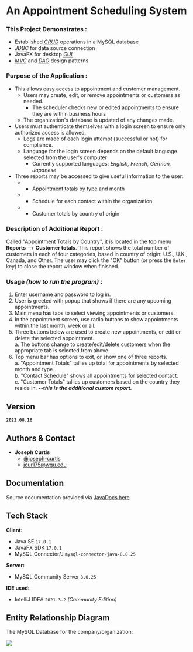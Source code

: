 # An Appointment Scheduling System

### This Project Demonstrates :
- Established <dfn><abbr title="Create Read Update Delete">CRUD</abbr></dfn> operations in a MySQL database
- <dfn><abbr title="Java Data Base Connectivity">JDBC</abbr></dfn> for data source connection
- JavaFX for desktop <dfn><abbr title="Graphical User Interface">GUI</abbr></dfn>
- <dfn><abbr title="Model View Controller">MVC</abbr></dfn> and <dfn><abbr title="Data Access Object">DAO</abbr></dfn> design patterns

### Purpose of the Application :
- This allows easy access to appointment and customer management.
  - Users may create, edit, or remove appointments or customers as needed.
    - The scheduler checks new or edited appointments to ensure they are within business hours
  - The organization's database is updated of any changes made.
- Users must authenticate themselves with a login screen to ensure only authorized access is allowed.
  - Logs are made of each login attempt (successful or not) for compliance.
  - Language for the login screen depends on the default language selected from the user's computer
    - Currently supported languages: *English, French, German, Japanese*
- Three reports may be accessed to give useful information to the user:
   - - Appointment totals by type and month
   - - Schedule for each contact within the organization
   - - Customer totals by country of origin

### Description of Additional Report :
Called "Appointment Totals by Country", it is located in the top menu **Reports** --> **Customer totals**.  This report shows the total number of customers in each of four categories, based in country of origin: U.S., U.K., Canada, and Other.  The user may click the "OK" button (or press the `Enter` key) to close the report window when finished.

### Usage *(how to run the program)* :
1. Enter username and password to log in.
2. User is greeted with popup that shows if there are any upcoming appointments.
3. Main menu has tabs to select viewing appointments or customers.
4. In the appointment screen, use radio buttons to show appointments within the last month, week or all.
5. Three buttons below are used to create new appointments, or edit or delete the selected appointment.</br>
  a. The buttons change to create/edit/delete customers when the appropriate tab is selected from above.
6. Top menu bar has options to exit, or show one of three reports.</br>
  a. "Appointment Totals" tallies up total for appointments by selected month and type.</br>
  b. "Contact Schedule" shows all appointments for selected contact.</br>
  c. "Customer Totals" tallies up customers based on the country they reside in. ***--this is the additional custom report.***

## Version
**`2022.08.16`**

## Authors & Contact

- **Joseph Curtis**
  - [@joseph-curtis](https://github.com/joseph-curtis "Github")
  - [jcur175@wgu.edu](mailto:jcur175@wgu.edu "e-Mail")

## Documentation

Source documentation provided via 
[JavaDocs here](https://htmlpreview.github.io/?https://raw.githubusercontent.com/joseph-curtis/appointment-scheduler/master/javadocs/index.html "JavaDocs here")

## Tech Stack

**Client:**
- Java SE `17.0.1`
- JavaFX SDK `17.0.1`
- MySQL Connector/J `mysql-connector-java-8.0.25`

**Server:**
- MySQL Community Server `8.0.25`

**IDE used:**
- IntelliJ IDEA `2021.3.2` *(Community Edition)*

## Entity Relationship Diagram
The MySQL Database for the company/organization:

[![](https://mermaid.ink/img/pako:eNp1kMGKgzAQhl8lzLm-QG7FZiFgYzGxp1yCma2hakoad1nUd68Wt7jQndMcvu-f4R-g8haBAoaDM5dgWt2R15SSFZKMPkn8QPanU86FOjKhJKHkXtVo-wa3_B9kWrSRpLlQ-_SpfLtYb_G0lCo__n-iNl_4nl-zP3ghVZKxM8uSAz9zyXOxiI2vTES7dd-jrx9LoQrOFtd1sIMWQ2ucnXsZlhANscYWNdB5tSZcNehumrn-ZudDzLroA9BP09xxB6aPXv50FdAYevyF1npXanoAjPFvNA)](https://mermaid.live/edit#pako:eNp1kMGKgzAQhl8lzLm-QG7FZiFgYzGxp1yCma2hakoad1nUd68Wt7jQndMcvu-f4R-g8haBAoaDM5dgWt2R15SSFZKMPkn8QPanU86FOjKhJKHkXtVo-wa3_B9kWrSRpLlQ-_SpfLtYb_G0lCo__n-iNl_4nl-zP3ghVZKxM8uSAz9zyXOxiI2vTES7dd-jrx9LoQrOFtd1sIMWQ2ucnXsZlhANscYWNdB5tSZcNehumrn-ZudDzLroA9BP09xxB6aPXv50FdAYevyF1npXanoAjPFvNA)
